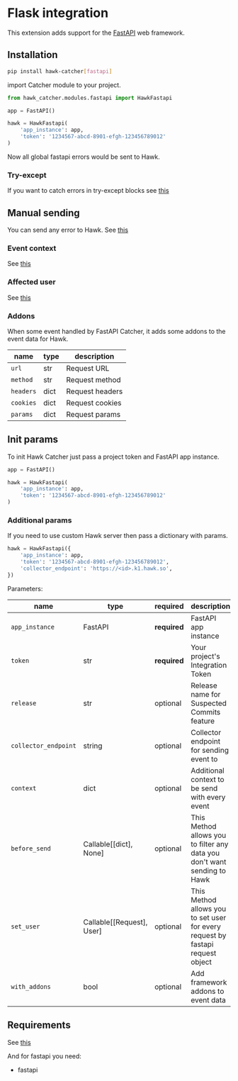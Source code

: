 # Flask integration

This extension adds support for the [FastAPI](https://fastapi.tiangolo.com/) web framework.

## Installation

```bash
pip install hawk-catcher[fastapi]
```

import Catcher module to your project.

```python
from hawk_catcher.modules.fastapi import HawkFastapi
```

```python
app = FastAPI()

hawk = HawkFastapi(
    'app_instance': app,
    'token': '1234567-abcd-8901-efgh-123456789012'
)
```

Now all global fastapi errors would be sent to Hawk.

### Try-except

If you want to catch errors in try-except blocks see [this](../README.md#try-except)

## Manual sending

You can send any error to Hawk. See [this](../README.md#manual-sending)

### Event context

See [this](../README.md#event-context)

### Affected user

See [this](../README.md#affected-user)

### Addons

When some event handled by FastAPI Catcher, it adds some addons to the event data for Hawk.

| name      | type | description     |
| --------- | ---- | --------------- |
| `url`     | str  | Request URL     |
| `method`  | str  | Request method  |
| `headers` | dict | Request headers |
| `cookies` | dict | Request cookies |
| `params`  | dict | Request params  |

## Init params

To init Hawk Catcher just pass a project token and FastAPI app instance.

```python
app = FastAPI()

hawk = HawkFastapi(
    'app_instance': app,
    'token': '1234567-abcd-8901-efgh-123456789012'
)
```

### Additional params

If you need to use custom Hawk server then pass a dictionary with params.

```python
hawk = HawkFastapi({
    'app_instance': app,
    'token': '1234567-abcd-8901-efgh-123456789012',
    'collector_endpoint': 'https://<id>.k1.hawk.so',
})
```

Parameters:

| name                 | type                      | required     | description                                                                    |
| -------------------- | ------------------------- | ------------ | ------------------------------------------------------------------------------ |
| `app_instance`       | FastAPI                   | **required** | FastAPI app instance                                                           |
| `token`              | str                       | **required** | Your project's Integration Token                                               |
| `release`            | str                       | optional     | Release name for Suspected Commits feature                                     |
| `collector_endpoint` | string                    | optional     | Collector endpoint for sending event to                                        |
| `context`            | dict                      | optional     | Additional context to be send with every event                                 |
| `before_send`        | Callable[[dict], None]    | optional     | This Method allows you to filter any data you don't want sending to Hawk       |
| `set_user`           | Callable[[Request], User] | optional     | This Method allows you to set user for every request by fastapi request object |
| `with_addons`        | bool                      | optional     | Add framework addons to event data                                             |

## Requirements

See [this](../README.md#requirements)

And for fastapi you need:

- fastapi
